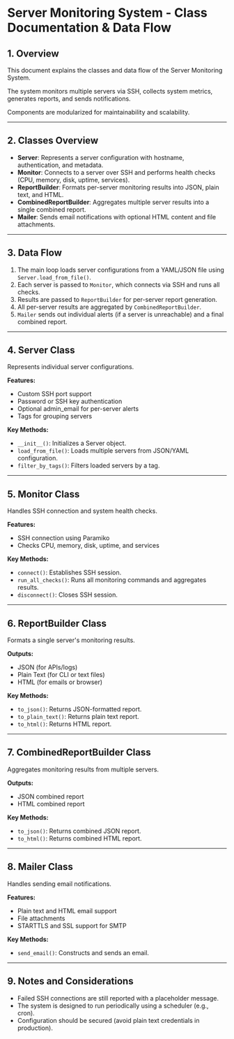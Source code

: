 # Server Monitoring System - Class Documentation & Data Flow

## 1. Overview

This document explains the classes and data flow of the Server Monitoring System.

The system monitors multiple servers via SSH, collects system metrics, generates reports, and sends notifications.

Components are modularized for maintainability and scalability.

---

## 2. Classes Overview

- **Server**: Represents a server configuration with hostname, authentication, and metadata.
- **Monitor**: Connects to a server over SSH and performs health checks (CPU, memory, disk, uptime, services).
- **ReportBuilder**: Formats per-server monitoring results into JSON, plain text, and HTML.
- **CombinedReportBuilder**: Aggregates multiple server results into a single combined report.
- **Mailer**: Sends email notifications with optional HTML content and file attachments.

---

## 3. Data Flow

1. The main loop loads server configurations from a YAML/JSON file using `Server.load_from_file()`.
2. Each server is passed to `Monitor`, which connects via SSH and runs all checks.
3. Results are passed to `ReportBuilder` for per-server report generation.
4. All per-server results are aggregated by `CombinedReportBuilder`.
5. `Mailer` sends out individual alerts (if a server is unreachable) and a final combined report.

---

## 4. Server Class

Represents individual server configurations.

**Features:**
- Custom SSH port support
- Password or SSH key authentication
- Optional admin_email for per-server alerts
- Tags for grouping servers

**Key Methods:**
- `__init__()`: Initializes a Server object.
- `load_from_file()`: Loads multiple servers from JSON/YAML configuration.
- `filter_by_tags()`: Filters loaded servers by a tag.

---

## 5. Monitor Class

Handles SSH connection and system health checks.

**Features:**
- SSH connection using Paramiko
- Checks CPU, memory, disk, uptime, and services

**Key Methods:**
- `connect()`: Establishes SSH session.
- `run_all_checks()`: Runs all monitoring commands and aggregates results.
- `disconnect()`: Closes SSH session.

---

## 6. ReportBuilder Class

Formats a single server's monitoring results.

**Outputs:**
- JSON (for APIs/logs)
- Plain Text (for CLI or text files)
- HTML (for emails or browser)

**Key Methods:**
- `to_json()`: Returns JSON-formatted report.
- `to_plain_text()`: Returns plain text report.
- `to_html()`: Returns HTML report.

---

## 7. CombinedReportBuilder Class

Aggregates monitoring results from multiple servers.

**Outputs:**
- JSON combined report
- HTML combined report

**Key Methods:**
- `to_json()`: Returns combined JSON report.
- `to_html()`: Returns combined HTML report.

---

## 8. Mailer Class

Handles sending email notifications.

**Features:**
- Plain text and HTML email support
- File attachments
- STARTTLS and SSL support for SMTP

**Key Methods:**
- `send_email()`: Constructs and sends an email.

---

## 9. Notes and Considerations

- Failed SSH connections are still reported with a placeholder message.
- The system is designed to run periodically using a scheduler (e.g., cron).
- Configuration should be secured (avoid plain text credentials in production).

